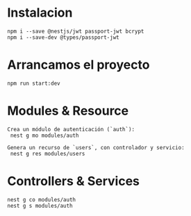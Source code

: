 # Instalacion
```
npm i --save @nestjs/jwt passport-jwt bcrypt
npm i --save-dev @types/passport-jwt
```
# Arrancamos el proyecto
```
npm run start:dev
```
# Modules & Resource
```
Crea un módulo de autenticación (`auth`):
 nest g mo modules/auth

Genera un recurso de `users`, con controlador y servicio:
 nest g res modules/users
```
# Controllers & Services
```
nest g co modules/auth
nest g s modules/auth
```